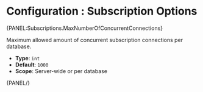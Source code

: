 # Configuration : Subscription Options

{PANEL:Subscriptions.MaxNumberOfConcurrentConnections}

Maximum allowed amount of concurrent subscription connections per database.

- **Type**: `int`
- **Default**: `1000`
- **Scope**: Server-wide or per database

{PANEL/}
